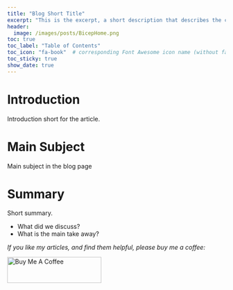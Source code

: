```yaml
---
title: "Blog Short Title"
excerpt: "This is the excerpt, a short description that describes the content of this post."
header:
  image: /images/posts/BicepHome.png
toc: true
toc_label: "Table of Contents"
toc_icon: "fa-book"  # corresponding Font Awesome icon name (without fa prefix)
toc_sticky: true
show_date: true
---
```


<!-- Cheat Sheet -->
<!-- 
```text
 Text block only
```
 -->

<!-- 
<p align="center">
<img src="/images/image.EXTENSION?raw=true" alt="DevSecOps on Azure - part10"/>
</p> 
-->

# Introduction

Introduction short for the article.


# Main Subject

Main subject in the blog page

# Summary

Short summary.
- What did we discuss?
- What is the main take away?

*If you like my articles, and find them helpful, please buy me a coffee:*

<a href="https://www.buymeacoffee.com/devopstldr" target="_blank"><img src="https://cdn.buymeacoffee.com/buttons/v2/arial-red.png" alt="Buy Me A Coffee" style="height: 60px !important;width: 217px !important;" ></a>